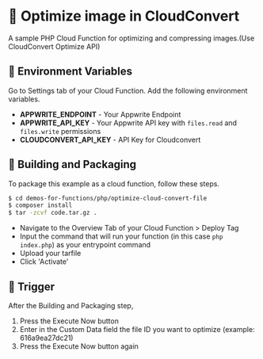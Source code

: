 # 📧  Optimize image in CloudConvert
A sample PHP Cloud Function for optimizing and compressing images.(Use CloudConvert Optimize API)

## 📝 Environment Variables
Go to Settings tab of your Cloud Function. Add the following environment variables.

* **APPWRITE_ENDPOINT** - Your Appwrite Endpoint
* **APPWRITE_API_KEY** - Your Appwrite API key with `files.read` and `files.write` permissions
* **CLOUDCONVERT_API_KEY** - API Key for Cloudconvert

## 🚀 Building and Packaging

To package this example as a cloud function, follow these steps.

```bash
$ cd demos-for-functions/php/optimize-cloud-convert-file
$ composer install
$ tar -zcvf code.tar.gz .
```

* Navigate to the Overview Tab of your Cloud Function > Deploy Tag
* Input the command that will run your function (in this case `php index.php`) as your entrypoint command
* Upload your tarfile 
* Click 'Activate'

## 🎯 Trigger
After the Building and Packaging step, 
1. Press the Execute Now button
2. Enter in the Custom Data field the file ID you want to optimize (example: 616a9ea27dc21)
3. Press the Execute Now button again
